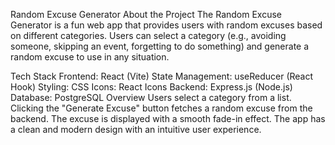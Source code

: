 Random Excuse Generator
About the Project
The Random Excuse Generator is a fun web app that provides users with random excuses based on different categories. Users can select a category (e.g., avoiding someone, skipping an event, forgetting to do something) and generate a random excuse to use in any situation.

Tech Stack
Frontend: React (Vite)
State Management: useReducer (React Hook)
Styling: CSS
Icons: React Icons
Backend: Express.js (Node.js)
Database: PostgreSQL
Overview
Users select a category from a list.
Clicking the "Generate Excuse" button fetches a random excuse from the backend.
The excuse is displayed with a smooth fade-in effect.
The app has a clean and modern design with an intuitive user experience.
